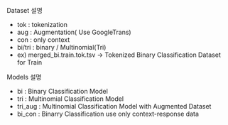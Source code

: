 Dataset 설명

- tok : tokenization
- aug : Augmentation( Use GoogleTrans)
- con : only context
- bi/tri : binary / Multinomial(Tri)
- ex) merged_bi.train.tok.tsv -> Tokenized Binary Classification Dataset for Train

Models 설명

- bi : Binary Classification Model
- tri : Multinomial Classification Model
- tri_aug : Multinomial Classification Model with Augmented Dataset
- bi_con : Binarry Classification use only context-response data
